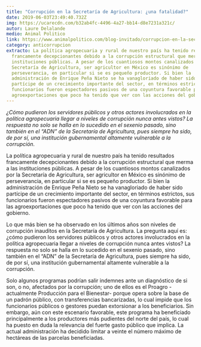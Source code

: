 ```yaml
---
title: "Corrupción en la Secretaría de Agricultura: ¿una fatalidad?"
date: 2019-06-03T23:49:40.732Z
img: https://ucarecdn.com/b32ab4fc-4496-4a27-bb14-d8e7231a321c/
autor: Laure Delalande
medio: Animal Politico
link: https://www.animalpolitico.com/blog-invitado/corrupcion-en-la-secretaria-de-agricultura-una-fatalidad/
category: anticorrupcion
extracto: La política agropecuaria y rural de nuestro país ha tenido resultados
  francamente decepcionantes debido a la corrupción estructural que merma a las
  instituciones públicas. A pesar de los cuantiosos montos canalizados por la
  Secretaría de Agricultura, ser agricultor en México es sinónimo de
  perseverancia, en particular si se es pequeño productor. Si bien la
  administración de Enrique Peña Nieto se ha vanagloriado de haber sido
  partícipe de un crecimiento importante del sector, en términos estrictos, sus
  funcionarios fueron espectadores pasivos de una coyuntura favorable para las
  agroexportaciones que poco ha tenido que ver con las acciones del gobierno.
---
```

*¿Cómo pudieron los servidores públicos y otros actores involucrados en la política agropecuaria llegar a niveles de corrupción nunca antes vistos? La respuesta no solo se halla en lo sucedido en el sexenio pasado, sino también en el “ADN” de la Secretaría de Agricultura, pues siempre ha sido, de por sí, una institución gubernamental altamente vulnerable a la corrupción.*

La política agropecuaria y rural de nuestro país ha tenido resultados francamente decepcionantes debido a la corrupción estructural que merma a las instituciones públicas. A pesar de los cuantiosos montos canalizados por la Secretaría de Agricultura, ser agricultor en México es sinónimo de perseverancia, en particular si se es pequeño productor. Si bien la administración de Enrique Peña Nieto se ha vanagloriado de haber sido partícipe de un crecimiento importante del sector, en términos estrictos, sus funcionarios fueron espectadores pasivos de una coyuntura favorable para las agroexportaciones que poco ha tenido que ver con las acciones del gobierno.

Lo que más bien se ha observado en los últimos años son niveles de corrupción inauditos en la Secretaría de Agricultura. La pregunta aquí es: ¿cómo pudieron los servidores públicos y otros actores involucrados en la política agropecuaria llegar a niveles de corrupción nunca antes vistos? La respuesta no solo se halla en lo sucedido en el sexenio pasado, sino también en el “ADN” de la Secretaría de Agricultura, pues siempre ha sido, de por sí, una institución gubernamental altamente vulnerable a la corrupción.

Solo algunos programas podrían salir indemnes ante un diagnóstico de si son, o no, afectados por la corrupción; uno de ellos es el Proagro -actualmente Producción para el Bienestar- porque opera sobre la base de un padrón público, con transferencias bancarizadas, lo cual impide que los funcionarios públicos o gestores puedan extorsionar a los beneficiarios. Sin embargo, aún con este escenario favorable, este programa ha beneficiado principalmente a los productores más pudientes del norte del país, lo cual ha puesto en duda la relevancia del fuerte gasto público que implica. La actual administración ha decidido limitar a veinte el número máximo de hectáreas de las parcelas beneficiadas.